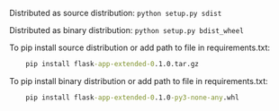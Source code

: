 Distributed as source distribution: ```python setup.py sdist```

Distributed as binary distribution: ```python setup.py bdist_wheel```

To pip install source distribution or add path to file in requirements.txt:
``` cmd
    pip install flask-app-extended-0.1.0.tar.gz
```

To pip install binary distribution or add path to file in requirements.txt:
``` cmd
    pip install flask-app-extended-0.1.0-py3-none-any.whl
```
